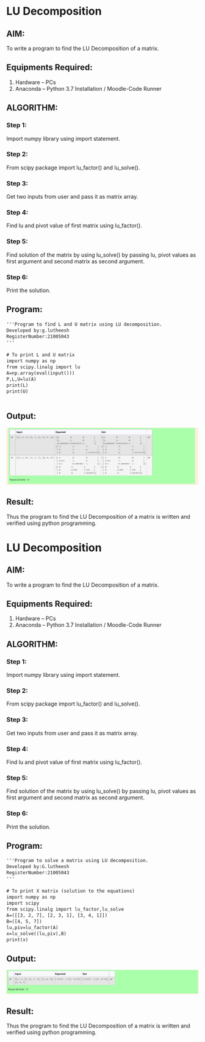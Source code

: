# LU Decomposition 

## AIM:
To write a program to find the LU Decomposition of a matrix.

## Equipments Required:
1. Hardware – PCs
2. Anaconda – Python 3.7 Installation / Moodle-Code Runner

## ALGORITHM:
### Step 1:
Import numpy library using import statement.

### Step 2:
From scipy package import lu_factor() and lu_solve().

### Step 3:
Get two inputs from user and pass it as matrix array.

### Step 4:
Find lu and pivot value of first matrix using lu_factor().

### Step 5:
Find solution of the matrix by using lu_solve() by passing lu, pivot values as first argument and second matrix as second argument.

### Step 6:
Print the solution.

## Program:
```
'''Program to find L and U matrix using LU decomposition.
Developed by:g.lutheesh
RegisterNumber:21005043 
'''

# To print L and U matrix
import numpy as np
from scipy.linalg import lu
A=np.array(eval(input()))
P,L,U=lu(A)
print(L)
print(U)


```

## Output:
![lu decomposition](LU_DECOMPOSITION_PHOTO.png)


## Result:
Thus the program to find the LU Decomposition of a matrix is written and verified using python programming.



# LU Decomposition 

## AIM:
To write a program to find the LU Decomposition of a matrix.

## Equipments Required:
1. Hardware – PCs
2. Anaconda – Python 3.7 Installation / Moodle-Code Runner

## ALGORITHM:
### Step 1:
Import numpy library using import statement.

### Step 2:
From scipy package import lu_factor() and lu_solve().

### Step 3:
Get two inputs from user and pass it as matrix array.

### Step 4:
Find lu and pivot value of first matrix using lu_factor().

### Step 5:
Find solution of the matrix by using lu_solve() by passing lu, pivot values as first argument and second matrix as second argument.

### Step 6:
Print the solution.

## Program:
```
'''Program to solve a matrix using LU decomposition.
Developed by:G.lutheesh 
RegisterNumber:21005043 
'''

# To print X matrix (solution to the equations)
import numpy as np
import scipy
from scipy.linalg import lu_factor,lu_solve
A=([[3, 2, 7], [2, 3, 1], [3, 4, 1]])
B=([4, 5, 7])
lu,piv=lu_factor(A)
x=lu_solve((lu,piv),B)
print(x)

```

## Output:
![lu decomposition](lu_2.png)


## Result:
Thus the program to find the LU Decomposition of a matrix is written and verified using python programming.




